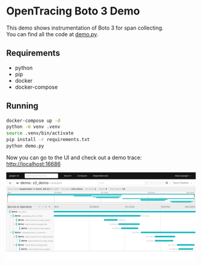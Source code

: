 # OpenTracing Boto 3 Demo

This demo shows instrumentation of Boto 3 for span collecting.  
You can find all the code at [demo.py](demo.py).

## Requirements

* python
* pip
* docker
* docker-compose

## Running

```bash
docker-compose up -d
python -m venv .venv
source .venv/bin/activate
pip install -r requirements.txt
python demo.py
```

Now you can go to the UI and check out a demo trace:
[http://localhost:16686](http://localhost:16686)

![Jaeger UI](https://raw.githubusercontent.com/Jamim/opentracing-boto3-demo/master/Boto3%20Demo%20-%20Jaeger%20UI.png)
